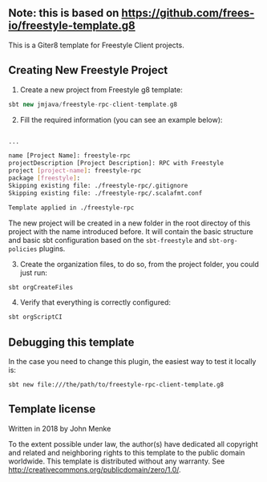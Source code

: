 ## Note: this is based on https://github.com/frees-io/freestyle-template.g8
This is a Giter8 template for Freestyle Client projects.

## Creating New Freestyle Project

1. Create a new project from Freestyle g8 template:

```scala
sbt new jmjava/freestyle-rpc-client-template.g8
```

2. Fill the required information (you can see an example below):

```bash

...

name [Project Name]: freestyle-rpc
projectDescription [Project Description]: RPC with Freestyle
project [project-name]: freestyle-rpc
package [freestyle]:
Skipping existing file: ./freestyle-rpc/.gitignore
Skipping existing file: ./freestyle-rpc/.scalafmt.conf

Template applied in ./freestyle-rpc
```

The new project will be created in a new folder in the root directoy of this project with the name introduced before. It will contain the basic structure and basic sbt configuration based on the `sbt-freestyle` and `sbt-org-policies` plugins.

3. Create the organization files, to do so, from the project folder, you could just run:

```scala
sbt orgCreateFiles
```

4. Verify that everything is correctly configured:

```scala
sbt orgScriptCI
```

## Debugging this template

In the case you need to change this plugin, the easiest way to test it locally is:

```
sbt new file:///the/path/to/freestyle-rpc-client-template.g8
```


Template license
----------------
Written in 2018 by John Menke

To the extent possible under law, the author(s) have dedicated all copyright and related
and neighboring rights to this template to the public domain worldwide.
This template is distributed without any warranty. See <http://creativecommons.org/publicdomain/zero/1.0/>.
